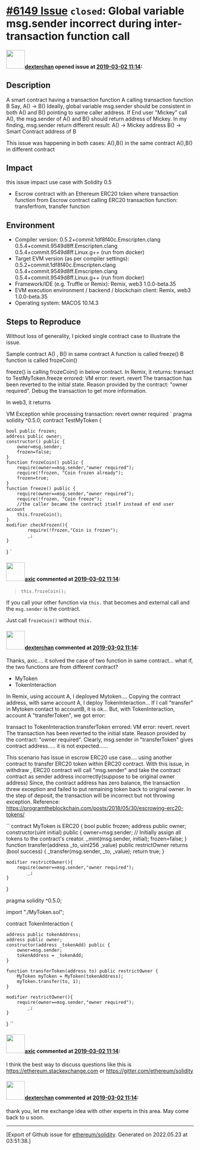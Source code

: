 # [\#6149 Issue](https://github.com/ethereum/solidity/issues/6149) `closed`: Global variable msg.sender incorrect during inter-transaction function call

#### <img src="https://avatars.githubusercontent.com/u/14949993?v=4" width="50">[dexterchan](https://github.com/dexterchan) opened issue at [2019-03-02 11:14](https://github.com/ethereum/solidity/issues/6149):

<!--## Prerequisites

- First, many thanks for taking part in the community. We really appreciate that.
- We realize there is a lot of information requested here. We ask only that you do your best to provide as much information as possible so we can better help you.
- Support questions are better asked in one of the following locations:
	- [Solidity chat](https://gitter.im/ethereum/solidity)
	- [Stack Overflow](https://ethereum.stackexchange.com/)
- Ensure the issue isn't already reported.
- The issue should be reproducible with the latest solidity version; however, this isn't a hard requirement and being reproducible with an older version is sufficient.
-->

## Description

<!--Please shortly describe the bug you have found, and what you expect instead.-->
A smart contract having a transaction function A calling transaction function B
Say, A() -> B()
Ideally, global variable msg.sender should be consistent in both A() and B() pointing to same caller address.
If End user "Mickey" call A(), the msg.sender of A() and B() should return address of Mickey.
In my finding, msg.sender return different result:
A() -> Mickey address
B() -> Smart Contract address of B

This issue was happening in both cases:
A(),B() in the same contract
A(),B() in different contract

## Impact
this issue impact use case with Solidity 0.5

- Escrow contract with an Ethereum ERC20 token
where transaction function from Escrow contract calling ERC20 transaction function: 
transferfrom, transfer function

## Environment

- Compiler version: 
0.5.2+commit.1df8f40c.Emscripten.clang
0.5.4+commit.9549d8ff.Emscripten.clang
0.5.4+commit.9549d8ff.Linux.g++ (run from docker)
- Target EVM version (as per compiler settings):
0.5.2+commit.1df8f40c.Emscripten.clang
0.5.4+commit.9549d8ff.Emscripten.clang
0.5.4+commit.9549d8ff.Linux.g++ (run from docker)
- Framework/IDE (e.g. Truffle or Remix):
Remix, web3 1.0.0-beta.35
- EVM execution environment / backend / blockchain client:
Remix, web3 1.0.0-beta.35
- Operating system:
MACOS 10.14.3

## Steps to Reproduce
Without loss of generality, I picked single contract case to illustrate the issue.

Sample contract A() , B() in same contract
A function is called freeze()
B function is called frozeCoin()

freeze() is calling frozeCoin() in below contract.
In Remix, it returns:
transact to TestMyToken.freeze errored: VM error: revert.
revert	The transaction has been reverted to the initial state.
Reason provided by the contract: "owner required".	Debug the transaction to get more information. 

In web3, it returns

VM Exception while processing transaction: revert owner required
`
pragma solidity ^0.5.0;
contract TestMyToken  {
    
    bool public frozen;
    address public owner;
    constructor() public {
        owner=msg.sender;
        frozen=false;
    }
    function frozeCoin() public {
        require(owner==msg.sender,"owner required");
        require(!frozen, "Coin frozen already");
        frozen=true;
    }
    function freeze() public {
        require(owner==msg.sender,"owner required");
        require(!frozen, "Coin freeze");
        //the caller became the contract itself instead of end user account
        this.frozeCoin();
    }
    modifier checkFrozen(){
            require(!frozen,"Coin is frozen");
            _;
    }
}
`


<!--
Please provide a *minimal* source code example to trigger the bug you have found.
Please also mention any command line flags that are necessary for triggering the bug.
Provide as much information as necessary to reproduce the bug.

```
// Some *minimal* Solidity source code to reproduce the bug.
// ...
```
-->

#### <img src="https://avatars.githubusercontent.com/u/20340?v=4" width="50">[axic](https://github.com/axic) commented at [2019-03-02 11:14](https://github.com/ethereum/solidity/issues/6149#issuecomment-468931715):

>     this.frozeCoin();

If you call your other function via `this.` that becomes and external call and the `msg.sender` is the contract.

Just call `frozeCoin()` without `this.`

#### <img src="https://avatars.githubusercontent.com/u/14949993?v=4" width="50">[dexterchan](https://github.com/dexterchan) commented at [2019-03-02 11:14](https://github.com/ethereum/solidity/issues/6149#issuecomment-469282317):

Thanks, axic.... it solved the case of two function in same contract...
what if, the two functions are from different contract?

- MyToken
- TokenInteraction

In Remix, using account A, I deployed Mytoken....
Copying the contract address, with same account A, I deploy TokenInteraction...
If I call "transfer" in Mytoken contact to accountB, it is ok...
But, with TokenInteraction, account A "transferToken", we got error:

transact to TokenInteraction.transferToken errored: VM error: revert.
revert	The transaction has been reverted to the initial state.
Reason provided by the contract: "owner required".
Clearly, msg.sender in "transferToken" gives contract address..... it is not expected......

This scenario has issue in escrow ERC20 use case.... using another contract to transfer ERC20 token within ERC20 contract.
With this issue, in withdraw , ERC20 contract will call "msg.sender" and take the contract contract as sender address incorrectly(suppose to be original owner address)
Since, the contract address has zero balance, the transaction threw exception and failed to put remaining token back to original owner. In the step of deposit, the transaction will be incorrect but not throwing exception.
Reference:
https://programtheblockchain.com/posts/2018/05/30/escrowing-erc20-tokens/


``
contract MyToken is ERC20 {
    bool public frozen;
    address public owner;
    constructor(uint initial) public {
        owner=msg.sender;
        // Initially assign all tokens to the contract's creator.
        _mint(msg.sender, initial);
        frozen=false;
    }
    function transfer(address _to, uint256 _value) public restrictOwner returns (bool success) {
        _transfer(msg.sender, _to, _value);
        return true;
    }
    
    modifier restrictOwner(){
        require(owner==msg.sender,"owner required");
            _;
    }
}

pragma solidity ^0.5.0;

import "./MyToken.sol";

contract TokenInteraction {

    address public tokenAddress;
    address public owner;
    constructor(address _tokenAdd) public {
        owner=msg.sender;
        tokenAddress = _tokenAdd;
    }

    function transferToken(address to) public restrictOwner {
        MyToken myToken = MyToken(tokenAddress);
        myToken.transfer(to, 1);
    }

    modifier restrictOwner(){
        require(owner==msg.sender,"owner required");
            _;
    }
}
``

#### <img src="https://avatars.githubusercontent.com/u/20340?v=4" width="50">[axic](https://github.com/axic) commented at [2019-03-02 11:14](https://github.com/ethereum/solidity/issues/6149#issuecomment-469436006):

I think the best way to discuss questions like this is https://ethereum.stackexchange.com or https://gitter.com/ethereum/solidity

#### <img src="https://avatars.githubusercontent.com/u/14949993?v=4" width="50">[dexterchan](https://github.com/dexterchan) commented at [2019-03-02 11:14](https://github.com/ethereum/solidity/issues/6149#issuecomment-469543785):

thank you, let me exchange idea with other experts in this area. May come back to u soon.


-------------------------------------------------------------------------------



[Export of Github issue for [ethereum/solidity](https://github.com/ethereum/solidity). Generated on 2022.05.23 at 03:51:38.]
